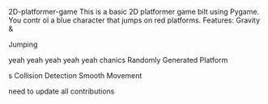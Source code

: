     


 2D-platformer-game
This is a basic 2D platformer game 
bilt using Pygame. You contr
ol a blue 
character that jumps on red platforms.
Features: Gravity &amp;



Jumping





yeah yeah yeah yeah yeah
chanics Randomly Generated Platform


s Collision Detection  Smooth Movement





need  to update all contributions 



 